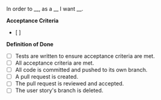 In order to __, as a __ I want __.

**Acceptance Criteria**
- [ ] 

**Definition of Done**
- [ ] Tests are written to ensure acceptance criteria are met.
- [ ] All acceptance criteria are met.
- [ ] All code is committed and pushed to its own branch.
- [ ] A pull request is created.
- [ ] The pull request is reviewed and accepted.
- [ ] The user story's branch is deleted.
